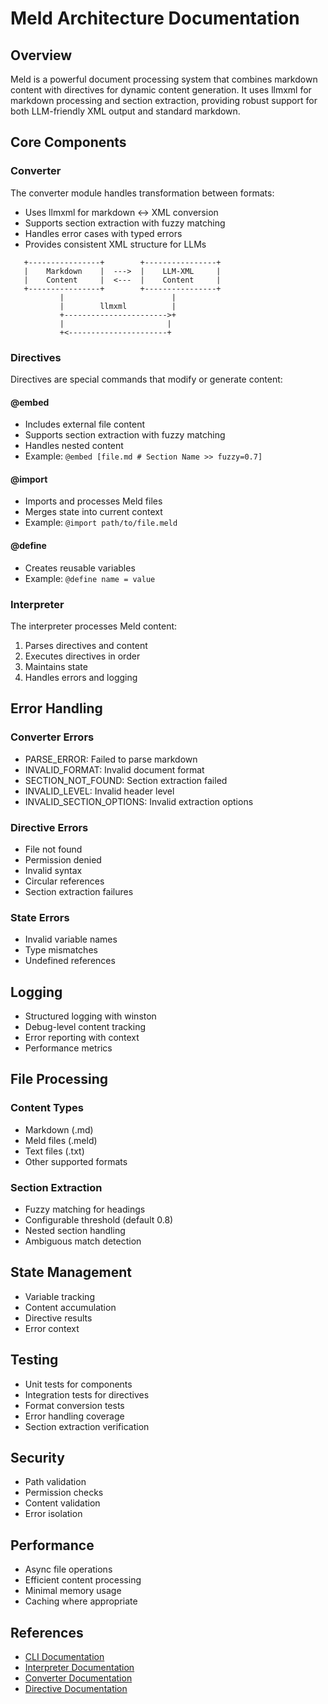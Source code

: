 # Meld Architecture Documentation

## Overview

Meld is a powerful document processing system that combines markdown content with directives for dynamic content generation. It uses llmxml for markdown processing and section extraction, providing robust support for both LLM-friendly XML output and standard markdown.

## Core Components

### Converter
The converter module handles transformation between formats:
- Uses llmxml for markdown ↔ XML conversion
- Supports section extraction with fuzzy matching
- Handles error cases with typed errors
- Provides consistent XML structure for LLMs

```
   +----------------+        +----------------+
   |    Markdown    |  --->  |    LLM-XML     |
   |    Content     |  <---  |    Content     |
   +----------------+        +----------------+
           |                        |
           |        llmxml          |
           +----------------------->+
           |                       |
           +<----------------------+
```

### Directives
Directives are special commands that modify or generate content:

#### @embed
- Includes external file content
- Supports section extraction with fuzzy matching
- Handles nested content
- Example: `@embed [file.md # Section Name >> fuzzy=0.7]`

#### @import
- Imports and processes Meld files
- Merges state into current context
- Example: `@import path/to/file.meld`

#### @define
- Creates reusable variables
- Example: `@define name = value`

### Interpreter
The interpreter processes Meld content:
1. Parses directives and content
2. Executes directives in order
3. Maintains state
4. Handles errors and logging

## Error Handling

### Converter Errors
- PARSE_ERROR: Failed to parse markdown
- INVALID_FORMAT: Invalid document format
- SECTION_NOT_FOUND: Section extraction failed
- INVALID_LEVEL: Invalid header level
- INVALID_SECTION_OPTIONS: Invalid extraction options

### Directive Errors
- File not found
- Permission denied
- Invalid syntax
- Circular references
- Section extraction failures

### State Errors
- Invalid variable names
- Type mismatches
- Undefined references

## Logging
- Structured logging with winston
- Debug-level content tracking
- Error reporting with context
- Performance metrics

## File Processing

### Content Types
- Markdown (.md)
- Meld files (.meld)
- Text files (.txt)
- Other supported formats

### Section Extraction
- Fuzzy matching for headings
- Configurable threshold (default 0.8)
- Nested section handling
- Ambiguous match detection

## State Management
- Variable tracking
- Content accumulation
- Directive results
- Error context

## Testing
- Unit tests for components
- Integration tests for directives
- Format conversion tests
- Error handling coverage
- Section extraction verification

## Security
- Path validation
- Permission checks
- Content validation
- Error isolation

## Performance
- Async file operations
- Efficient content processing
- Minimal memory usage
- Caching where appropriate

## References
- [CLI Documentation](../src/cli/__docs__/CLI.md)
- [Interpreter Documentation](../src/interpreter/__docs__/README.md)
- [Converter Documentation](../src/converter/__docs__/CONVERTER.md)
- [Directive Documentation](../src/interpreter/directives/__docs__/DIRECTIVES.md) 